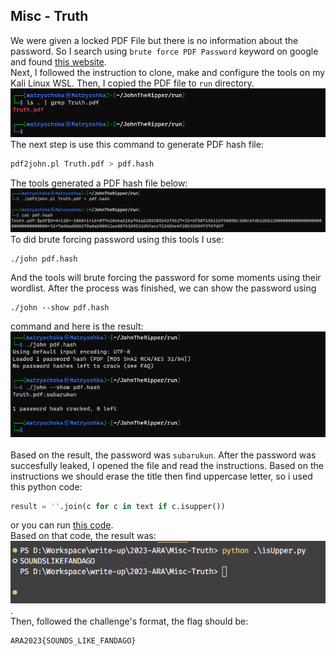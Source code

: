 ## Misc - Truth

We were given a locked PDF File but there is no information about the password. So I search using `brute force PDF Password` keyword on google and found [this website](https://ourcodeworld.com/articles/read/939/how-to-crack-a-pdf-password-with-brute-force-using-john-the-ripper-in-kali-linux). <br />
Next, I followed the instruction to clone, make and configure the tools on my Kali Linux WSL. Then, I copied the PDF file to `run` directory. <br />
![pdf](assets/Screenshot%202023-02-26%20131537.png) <br />
The next step is use this command to generate PDF hash file:
```sh
pdf2john.pl Truth.pdf > pdf.hash
```
The tools generated a PDF hash file below: <br />
![pdf2](assets/Screenshot%202023-02-26%20131758.png) <br />
To did brute forcing password using this tools I use:
```
./john pdf.hash
```
And the tools will brute forcing the password for some moments using their wordlist. After the process was finished, we can show the password using
```
./john --show pdf.hash
```
command and here is the result: <br />
![pass](assets/Screenshot%202023-02-26%20132904.png) <br /> <br />
Based on the result, the password was `subarukun`. After the password was succesfully leaked, I opened the file and read the instructions. Based on the instructions we should erase the title then find uppercase letter, so i used this python code:
```py
result = ''.join(c for c in text if c.isupper())
```
or you can run [this code](isUpper.py). <br />
Based on that code, the result was: <br />
![res](assets/Screenshot%202023-02-26%20134108.png). <br />
Then, followed the challenge's format, the flag should be:
```
ARA2023{SOUNDS_LIKE_FANDAGO}
```